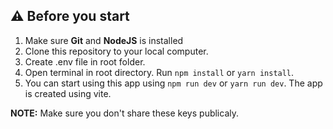 ## ⚠️ Before you start

1. Make sure **Git** and **NodeJS** is installed
2. Clone this repository to your local computer.
3. Create .env file in root folder.
4. Open terminal in root directory. Run `npm install` or `yarn install`.
5. You can start using this app using `npm run dev` or `yarn run dev`. The app is created using vite.

**NOTE:** Make sure you don't share these keys publicaly.

